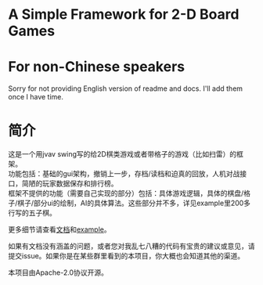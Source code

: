 # A Simple Framework for 2-D Board Games

# For non-Chinese speakers

Sorry for not providing English version of readme and docs. I'll add them once I have time.

# 简介

这是一个用jvav swing写的给2D棋类游戏或者带格子的游戏（比如扫雷）的框架。  
功能包括：基础的gui架构，撤销上一步，存档/读档和迫真的回放，人机对战接口，简陋的玩家数据保存和排行榜。  
框架不提供的功能（需要自己实现的部分）包括：具体游戏逻辑，具体的棋盘/格子/棋子/部分ui的绘制，AI的具体算法。这些部分并不多，详见example里200多行写的五子棋。

更多细节请查看[文档](docs/README.md)和[example](docs/examples.md)。

如果有文档没有涵盖的问题，或者您对我乱七八糟的代码有宝贵的建议或意见，请提交issue。如果你是在某些群里看到的本项目，你大概也会知道其他的渠道。

本项目由Apache-2.0协议开源。
